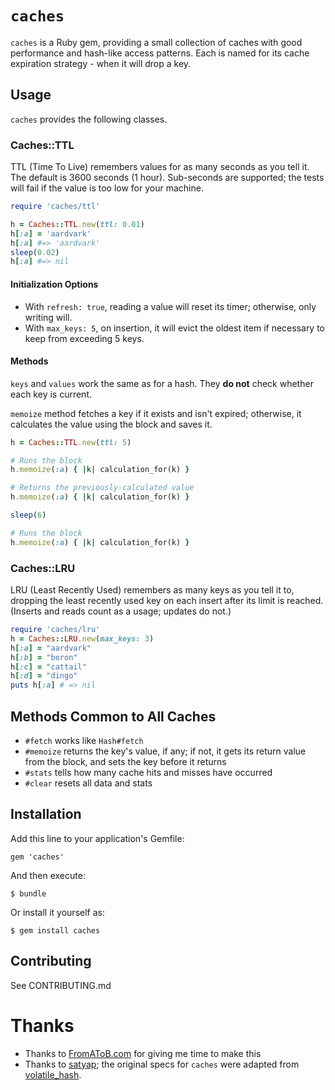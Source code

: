 # `caches`

`caches` is a Ruby gem, providing a small collection of caches with good performance and hash-like access patterns. Each is named for its cache expiration strategy - when it will drop a key.

## Usage

`caches` provides the following classes.

### Caches::TTL

TTL (Time To Live) remembers values for as many seconds as you tell it. The default is 3600 seconds (1 hour). Sub-seconds are supported; the tests will fail if the value is too low for your machine.

```ruby
require 'caches/ttl'

h = Caches::TTL.new(ttl: 0.01)
h[:a] = 'aardvark'
h[:a] #=> 'aardvark'
sleep(0.02)
h[:a] #=> nil
```

#### Initialization Options

- With `refresh: true`, reading a value will reset its timer; otherwise, only writing will.
- With `max_keys: 5`, on insertion, it will evict the oldest item if necessary to keep from exceeding 5 keys.

#### Methods

`keys` and `values` work the same as for a hash. They **do not** check whether each key is current.

`memoize` method fetches a key if it exists and isn't expired; otherwise, it calculates the value using the block and saves it.


```ruby
h = Caches::TTL.new(ttl: 5)

# Runs the block
h.memoize(:a) { |k| calculation_for(k) }

# Returns the previously-calculated value
h.memoize(:a) { |k| calculation_for(k) }

sleep(6)

# Runs the block
h.memoize(:a) { |k| calculation_for(k) }
```

### Caches::LRU

LRU (Least Recently Used) remembers as many keys as you tell it to, dropping the least recently used key on each insert after its limit is reached. (Inserts and reads count as a usage; updates do not.)

```ruby
require 'caches/lru'
h = Caches::LRU.new(max_keys: 3)
h[:a] = "aardvark"
h[:b] = "boron"
h[:c] = "cattail"
h[:d] = "dingo"
puts h[:a] # => nil
```

## Methods Common to All Caches

- `#fetch` works like `Hash#fetch`
- `#memoize` returns the key's value, if any; if not, it gets its return value from the block, and sets the key before it returns
- `#stats` tells how many cache hits and misses have occurred
- `#clear` resets all data and stats

## Installation

Add this line to your application's Gemfile:

    gem 'caches'

And then execute:

    $ bundle

Or install it yourself as:

    $ gem install caches

## Contributing

See CONTRIBUTING.md

# Thanks

- Thanks to [FromAToB.com](http://www.fromatob.com) for giving me time to make this
- Thanks to [satyap](https://github.com/satyap); the original specs for `caches` were adapted from [volatile_hash](https://github.com/satyap/volatile_hash).
